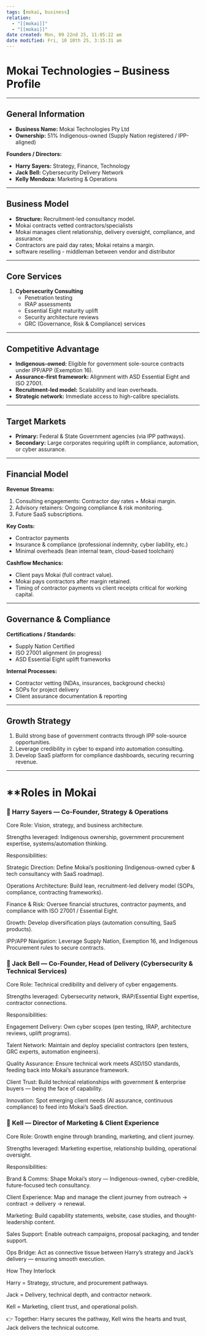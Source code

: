 ```yaml
---
tags: [mokai, business]
relation:
  - "[[mokai]]"
  - "[[mokai]]"
date created: Mon, 09 22nd 25, 11:05:22 am
date modified: Fri, 10 10th 25, 3:15:31 am
---
```

# Mokai Technologies – Business Profile

---

## General Information

- **Business Name:** Mokai Technologies Pty Ltd
- **Ownership:** 51% Indigenous-owned (Supply Nation registered / IPP-aligned)

**Founders / Directors:**
- **Harry Sayers:** Strategy, Finance, Technology
- **Jack Bell:** Cybersecurity Delivery Network
- **Kelly Mendoza:** Marketing & Operations

---

## Business Model

- **Structure:** Recruitment-led consultancy model.
- Mokai contracts vetted contractors/specialists
- Mokai manages client relationship, delivery oversight, compliance, and assurance.
- Contractors are paid day rates; Mokai retains a margin.
- software reselling - middleman between vendor and distributor

---

## Core Services

1. **Cybersecurity Consulting**
   - Penetration testing
   - IRAP assessments
   - Essential Eight maturity uplift
   - Security architecture reviews
   - GRC (Governance, Risk & Compliance) services

---

## Competitive Advantage

- **Indigenous-owned:** Eligible for government sole-source contracts under IPP/APP (Exemption 16).
- **Assurance-first framework:** Alignment with ASD Essential Eight and ISO 27001.
- **Recruitment-led model:** Scalability and lean overheads.
- **Strategic network:** Immediate access to high-calibre specialists.

---

## Target Markets

- **Primary:** Federal & State Government agencies (via IPP pathways).
- **Secondary:** Large corporates requiring uplift in compliance, automation, or cyber assurance.

---

## Financial Model

**Revenue Streams:**
1. Consulting engagements: Contractor day rates + Mokai margin.
2. Advisory retainers: Ongoing compliance & risk monitoring.
3. Future SaaS subscriptions.

**Key Costs:**
- Contractor payments
- Insurance & compliance (professional indemnity, cyber liability, etc.)
- Minimal overheads (lean internal team, cloud-based toolchain)

**Cashflow Mechanics:**
- Client pays Mokai (full contract value).
- Mokai pays contractors after margin retained.
- Timing of contractor payments vs client receipts critical for working capital.

---

## Governance & Compliance

**Certifications / Standards:**
- Supply Nation Certified
- ISO 27001 alignment (in progress)
- ASD Essential Eight uplift frameworks

**Internal Processes:**
- Contractor vetting (NDAs, insurances, background checks)
- SOPs for project delivery
- Client assurance documentation & reporting

---

## Growth Strategy

1. Build strong base of government contracts through IPP sole-source opportunities.
2. Leverage credibility in cyber to expand into automation consulting.
3. Develop SaaS platform for compliance dashboards, securing recurring revenue.
---


# **Roles in Mokai

### 🧩 Harry Sayers — Co-Founder, Strategy & Operations

Core Role: Vision, strategy, and business architecture.

Strengths leveraged: Indigenous ownership, government procurement expertise, systems/automation thinking.

Responsibilities:

Strategic Direction: Define Mokai’s positioning (Indigenous-owned cyber & tech consultancy with SaaS roadmap).

Operations Architecture: Build lean, recruitment-led delivery model (SOPs, compliance, contracting frameworks).

Finance & Risk: Oversee financial structures, contractor payments, and compliance with ISO 27001 / Essential Eight.

Growth: Develop diversification plays (automation consulting, SaaS products).

IPP/APP Navigation: Leverage Supply Nation, Exemption 16, and Indigenous Procurement rules to secure contracts.

### 🔐 Jack Bell — Co-Founder, Head of Delivery (Cybersecurity & Technical Services)

Core Role: Technical credibility and delivery of cyber engagements.

Strengths leveraged: Cybersecurity network, IRAP/Essential Eight expertise, contractor connections.

Responsibilities:

Engagement Delivery: Own cyber scopes (pen testing, IRAP, architecture reviews, uplift programs).

Talent Network: Maintain and deploy specialist contractors (pen testers, GRC experts, automation engineers).

Quality Assurance: Ensure technical work meets ASD/ISO standards, feeding back into Mokai’s assurance framework.

Client Trust: Build technical relationships with government & enterprise buyers — being the face of capability.

Innovation: Spot emerging client needs (AI assurance, continuous compliance) to feed into Mokai’s SaaS direction.

### 🎯 Kell — Director of Marketing & Client Experience

Core Role: Growth engine through branding, marketing, and client journey.

Strengths leveraged: Marketing expertise, relationship building, operational oversight.

Responsibilities:

Brand & Comms: Shape Mokai’s story — Indigenous-owned, cyber-credible, future-focused tech consultancy.

Client Experience: Map and manage the client journey from outreach → contract → delivery → renewal.

Marketing: Build capability statements, website, case studies, and thought-leadership content.

Sales Support: Enable outreach campaigns, proposal packaging, and tender support.

Ops Bridge: Act as connective tissue between Harry’s strategy and Jack’s delivery — ensuring smooth execution.

How They Interlock

Harry = Strategy, structure, and procurement pathways.

Jack = Delivery, technical depth, and contractor network.

Kell = Marketing, client trust, and operational polish.

👉 Together: Harry secures the pathway, Kell wins the hearts and trust, Jack delivers the technical outcome.
